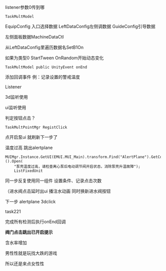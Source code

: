 



listener参数0传到哪

```
TaskMultModel
```







EquipConfig  入口选择数据 LeftDataConfig左侧调数据 GuideConfig引导数据

左侧面板数据MachineDataCtl

从LeftDataConfig里遍历数据名SetB1On

如果为类型0 StartTween OnRandom开始动态变化





```
TaskMultModel public UnityEvent onEnd
```

添加回调事件 例：记录设置的警戒温度

Listener

3d监听使用

ui监听使用

判定按钮点击？

```
TaskMultPointMgr RegistClick
```

点开启泵ui 就刷新下一步了

温度过高 跳出alertplane

```
MUIMgr.Instance.GetUI(EMUI.MUI_Main).transform.Find("AlertPlane").GetComponent<AlertPlaneInMUI>().Open(
    "泵壳温度过高，请检查离心泵后电动调节阀开启状态，消除泵壳升温故障");
    ListFixedUnit
```

同一步反复使用同一组件 设置条件、记录点击次数

（进水阀点击延时出ui 播注水动画 同时换新进水阀按钮







下一步 alertplane 3dclick

task221

完成所有检测后执行onEnd回调





**阀门点击跳出已开启提示**



含水率增加





















男性性就是玩找大跌的游戏

所以还是来点女性性



